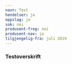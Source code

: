 ```yaml
---
navn: Test
hendelser: ja
oppslag: ja
sok: nei
produsent-freg: nei
produsent-nav: ja
tilgjengelig-fra: juli 2019
---
```

### Testoverskrift
